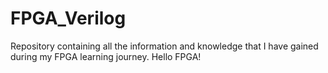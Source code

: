 # FPGA_Verilog
Repository containing all the information and knowledge that I have gained during my FPGA learning journey. Hello FPGA! 
